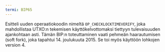 ```yaml
---
termi: BIP65
---
```


Esitteli uuden operaatiokoodin nimeltä `OP_CHECKLOCKTIMEVERIFY`, joka mahdollistaa UTXO:n tekemisen käyttökelvottomaksi tiettyyn tulevaisuuden ajankohtaan asti. Tämän BIP:n toteuttaminen vaati pehmeän haarautumisen (soft fork), joka tapahtui 14. joulukuuta 2015. Se toi myös käyttöön lohkojen version 4.